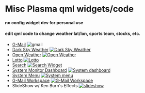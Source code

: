 # Misc Plasma qml widgets/code
#### no config widget dev for personal use <br>
#### edit qml code to change weather lat/lon, sports team, stocks, etc. <br>

* [G-Mail](https://github.com/txhammer68/qml/blob/master/G-Mail.zip)
![gmail](gmail.png)
* [Dark Sky Weather](https://github.com/txhammer68/qml/blob/master/DarkSky.zip)
[![Dark Sky Weather](dark-sky.png)](https://github.com/txhammer68/qml/blob/master/DarkSky.zip)
* [Open Weather](https://github.com/txhammer68/qml/blob/master/OpenWeather.zip)
[![Open Weather](OpenWeather.png)](https://github.com/txhammer68/qml/blob/master/OpenWeather.zip)
* [Lotto](https://github.com/txhammer68/qml/blob/master/Lotto.zip)
[![Lotto](lotto.png)](https://github.com/txhammer68/qml/blob/master/Lotto.zip)
* [Search](https://github.com/txhammer68/qml/blob/master/org.kde.search.zip)
[![Search Widget](search.png)](https://github.com/txhammer68/qml/blob/master/org.kde.search.zip)
* [System Monitor Dashboard](https://github.com/txhammer68/qml/blob/master/SystemDashboard.zip)
 [![System dashboard](dashboard.png)](https://github.com/txhammer68/qml/blob/master/SystemDashboard.zip)
* [System Menu](https://github.com/txhammer68/qml/blob/master/system-menu.zip)
 [![System menu](system-menu.png)](https://github.com/txhammer68/qml/blob/master/system-menu.zip)
* [G-Mail Workspace](https://github.com/txhammer68/qml/blob/master/gmail/gmail.zip)
 [![G-Mail Workspace](Screenshot_gmail.png)](https://github.com/txhammer68/qml/blob/master/gmail/gmail.zip)
 * SlideShow w/ Ken Burn's Effects
 [![slideshow](slideshow.png)](https://github.com/txhammer68/qml/blob/master/slideshow.zip)
